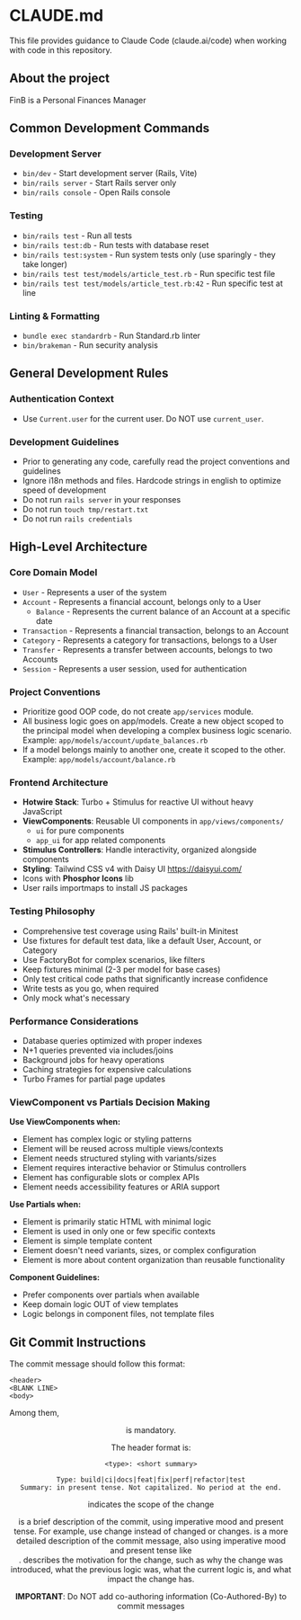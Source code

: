 # CLAUDE.md

This file provides guidance to Claude Code (claude.ai/code) when working with code in this repository.

## About the project

FinB is a Personal Finances Manager

## Common Development Commands

### Development Server
- `bin/dev` - Start development server (Rails, Vite)
- `bin/rails server` - Start Rails server only
- `bin/rails console` - Open Rails console

### Testing
- `bin/rails test` - Run all tests
- `bin/rails test:db` - Run tests with database reset
- `bin/rails test:system` - Run system tests only (use sparingly - they take longer)
- `bin/rails test test/models/article_test.rb` - Run specific test file
- `bin/rails test test/models/article_test.rb:42` - Run specific test at line

### Linting & Formatting
- `bundle exec standardrb` - Run Standard.rb linter
- `bin/brakeman` - Run security analysis

## General Development Rules

### Authentication Context
- Use `Current.user` for the current user. Do NOT use `current_user`.

### Development Guidelines
- Prior to generating any code, carefully read the project conventions and guidelines
- Ignore i18n methods and files. Hardcode strings in english to optimize speed of development
- Do not run `rails server` in your responses
- Do not run `touch tmp/restart.txt`
- Do not run `rails credentials`

## High-Level Architecture

### Core Domain Model
- `User` - Represents a user of the system
- `Account` - Represents a financial account, belongs only to a User
  - `Balance` - Represents the current balance of an Account at a specific date
- `Transaction` - Represents a financial transaction, belongs to an Account
- `Category` - Represents a category for transactions, belongs to a User
- `Transfer` - Represents a transfer between accounts, belongs to two Accounts
- `Session` - Represents a user session, used for authentication

### Project Conventions

- Prioritize good OOP code, do not create `app/services` module.
- All business logic goes on app/models. Create a new object scoped to the principal model when developing a complex business logic scenario. Example: `app/models/account/update_balances.rb`
- If a model belongs mainly to another one, create it scoped to the other. Example: `app/models/account/balance.rb`


### Frontend Architecture
- **Hotwire Stack**: Turbo + Stimulus for reactive UI without heavy JavaScript
- **ViewComponents**: Reusable UI components in `app/views/components/`
  - `ui` for pure components
  - `app_ui` for app related components
- **Stimulus Controllers**: Handle interactivity, organized alongside components
- **Styling**: Tailwind CSS v4 with Daisy UI https://daisyui.com/
- Icons with **Phosphor Icons** lib
- User rails importmaps to install JS packages


### Testing Philosophy
- Comprehensive test coverage using Rails' built-in Minitest
- Use fixtures for default test data, like a default User, Account, or Category
- Use FactoryBot for complex scenarios, like filters
- Keep fixtures minimal (2-3 per model for base cases)
- Only test critical code paths that significantly increase confidence
- Write tests as you go, when required
- Only mock what's necessary

### Performance Considerations
- Database queries optimized with proper indexes
- N+1 queries prevented via includes/joins
- Background jobs for heavy operations
- Caching strategies for expensive calculations
- Turbo Frames for partial page updates

### ViewComponent vs Partials Decision Making

**Use ViewComponents when:**
- Element has complex logic or styling patterns
- Element will be reused across multiple views/contexts
- Element needs structured styling with variants/sizes
- Element requires interactive behavior or Stimulus controllers
- Element has configurable slots or complex APIs
- Element needs accessibility features or ARIA support

**Use Partials when:**
- Element is primarily static HTML with minimal logic
- Element is used in only one or few specific contexts
- Element is simple template content
- Element doesn't need variants, sizes, or complex configuration
- Element is more about content organization than reusable functionality

**Component Guidelines:**
- Prefer components over partials when available
- Keep domain logic OUT of view templates
- Logic belongs in component files, not template files

## Git Commit Instructions
The commit message should follow this format:
```
<header>
<BLANK LINE>
<body>
```

Among them, <header> is mandatory.

The header format is:

```
<type>: <short summary>
```

```
Type: build|ci|docs|feat|fix|perf|refactor|test
Summary: in present tense. Not capitalized. No period at the end.
```

<scope> indicates the scope of the change

<summary> is a brief description of the commit, using imperative mood and present tense. For example, use change instead of changed or changes.

<body> is a more detailed description of the commit message, also using imperative mood and present tense like <header>. <body> describes the motivation for the change, such as why the change was introduced, what the previous logic was, what the current logic is, and what impact the change has.

**IMPORTANT**: Do NOT add co-authoring information (Co-Authored-By) to commit messages

